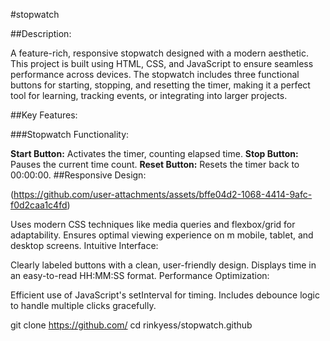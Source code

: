 #stopwatch

##Description:

A feature-rich, responsive stopwatch designed with a modern aesthetic. This project is built using HTML, CSS, and JavaScript to ensure seamless performance across devices. The stopwatch includes three functional buttons for starting, stopping, and resetting the timer, making it a perfect tool for learning, tracking events, or integrating into larger projects.

##Key Features:

###Stopwatch Functionality:

**Start Button:** Activates the timer, counting elapsed time.
**Stop Button:** Pauses the current time count.
**Reset Button:** Resets the timer back to 00:00:00.
##Responsive Design:

(https://github.com/user-attachments/assets/bffe04d2-1068-4414-9afc-f0d2caa1c4fd)

Uses modern CSS techniques like media queries and flexbox/grid for adaptability.
Ensures optimal viewing experience on m mobile, tablet, and desktop screens.
Intuitive Interface:

Clearly labeled buttons with a clean, user-friendly design.
Displays time in an easy-to-read HH:MM:SS format.
Performance Optimization:

Efficient use of JavaScript's setInterval for timing.
Includes debounce logic to handle multiple clicks gracefully.

git clone https://github.com/<rinkyess>
cd rinkyess/stopwatch.github





